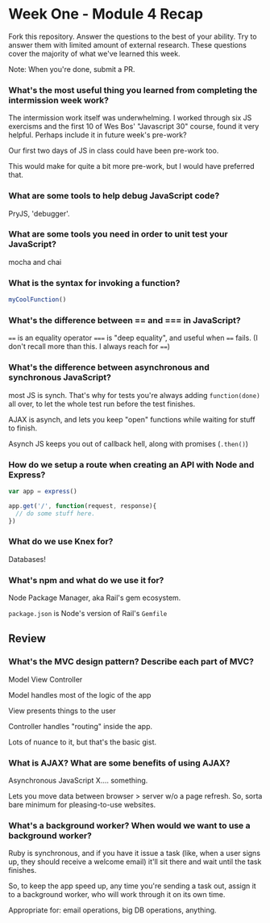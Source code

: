 # Week One - Module 4 Recap

Fork this repository. Answer the questions to the best of your ability. Try to answer them with limited amount of external research. These questions cover the majority of what we've learned this week.

Note: When you're done, submit a PR.

### What's the most useful thing you learned from completing the intermission week work?

The intermission work itself was underwhelming. I worked through six JS exercisms and the first 10 of Wes Bos' "Javascript 30" course, found it very helpful. Perhaps include it in future week's pre-work?

Our first two days of JS in class could have been pre-work too.

This would make for quite a bit more pre-work, but I would have preferred that.

### What are some tools to help debug JavaScript code?

PryJS, 'debugger'.

### What are some tools you need in order to unit test your JavaScript?

mocha and chai

### What is the syntax for invoking a function?

```javascript
myCoolFunction()
```

### What's the difference between == and === in JavaScript?

`==` is an equality operator
`===` is "deep equality", and useful when `==` fails. (I don't recall more than this. I always reach for `==`)

### What's the difference between asynchronous and synchronous JavaScript?

most JS is synch. That's why for tests you're always adding `function(done)` all over, to let the whole test run before the test finishes.

AJAX is asynch, and lets you keep "open" functions while waiting for stuff to finish.

Asynch JS keeps you out of callback hell, along with promises (`.then()`)

### How do we setup a route when creating an API with Node and Express?

```javascript
var app = express()

app.get('/', function(request, response){
  // do some stuff here.
})
```

### What do we use Knex for?

Databases!


### What's npm and what do we use it for?

Node Package Manager, aka Rail's gem ecosystem.

`package.json` is Node's version of Rail's `Gemfile`



## Review

### What's the MVC design pattern? Describe each part of MVC?

Model View Controller

Model handles most of the logic of the app

View presents things to the user

Controller handles "routing" inside the app.

Lots of nuance to it, but that's the basic gist.


### What is AJAX? What are some benefits of using AJAX?

Asynchronous JavaScript X.... something.

Lets you move data between browser > server w/o a page refresh. So, sorta bare minimum for pleasing-to-use websites.



### What's a background worker? When would we want to use a background worker?

Ruby is synchronous, and if you have it issue a task (like, when a user signs up, they should receive a welcome email) it'll sit there and wait until the task finishes.

So, to keep the app speed up, any time you're sending a task out, assign it to a background worker, who will work through it on its own time.

Appropriate for: email operations, big DB operations, anything.
